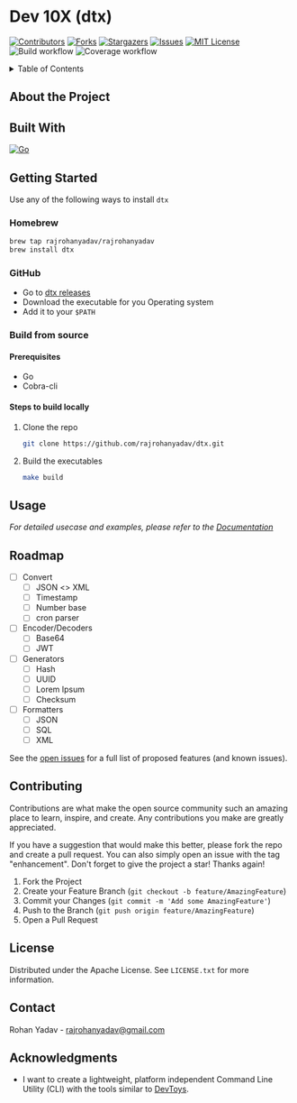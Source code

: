 # Dev 10X (dtx)

[![Contributors][contributors-shield]][contributors-url]
[![Forks][forks-shield]][forks-url]
[![Stargazers][stars-shield]][stars-url]
[![Issues][issues-shield]][issues-url]
[![MIT License][license-shield]][license-url]
![Build workflow][build-workflow-url]
![Coverage workflow][coverage-workflow-url]
<!-- [![LinkedIn][linkedin-shield]][linkedin-url] -->

<details>
<summary>Table of Contents</summary>

<ol>
    <li>
      <a href="#about-the-project">About The Project</a>
      <ul>
        <li><a href="#built-with">Built With</a></li>
      </ul>
    </li>
    <li>
      <a href="#getting-started">Getting Started</a>
      <ul>
        <li><a href="#homebrew">Homebrew</a></li>
        <li><a href="#github">GitHub</a></li>
        <li><a href="#build-from-source">Build From Source</a></li>
      </ul>
    </li>
    <li><a href="#usage">Usage</a></li>
    <li><a href="#roadmap">Roadmap</a></li>
    <li><a href="#contributing">Contributing</a></li>
    <li><a href="#license">License</a></li>
    <li><a href="#contact">Contact</a></li>
    <li><a href="#acknowledgments">Acknowledgments</a></li>
  </ol>

</details>

## About the Project

## Built With
[![Go][go-shield]][go-url]


## Getting Started
Use any of the following ways to install `dtx`

### Homebrew
```sh
brew tap rajrohanyadav/rajrohanyadav
brew install dtx
```

### GitHub
* Go to [dtx releases](https://github.com/rajrohanyadav/dtx/releases/)
* Download the executable for you Operating system
* Add it to your `$PATH`

### Build from source

#### Prerequisites
* Go
* Cobra-cli

#### Steps to build locally
1. Clone the repo
   ```sh
   git clone https://github.com/rajrohanyadav/dtx.git
   ```
2. Build the executables
    ```sh
    make build
    ```

## Usage
_For detailed usecase and  examples, please refer to the [Documentation](https://rajrohanyadav.github.io/dtx/)_

## Roadmap
- [ ] Convert
  - [ ] JSON <> XML
  - [ ] Timestamp
  - [ ] Number base
  - [ ] cron parser
- [ ] Encoder/Decoders
  - [ ] Base64
  - [ ] JWT
- [ ] Generators
  - [ ] Hash
  - [ ] UUID
  - [ ] Lorem Ipsum
  - [ ] Checksum
- [ ] Formatters
  - [ ] JSON
  - [ ] SQL
  - [ ] XML

See the [open issues](https://github.com/rajrohanyadav/dtx/issues) for a full list of proposed features (and known issues).

## Contributing
Contributions are what make the open source community such an amazing place to learn, inspire, and create. Any contributions you make are greatly appreciated.

If you have a suggestion that would make this better, please fork the repo and create a pull request. You can also simply open an issue with the tag "enhancement". Don't forget to give the project a star! Thanks again!

1. Fork the Project
1. Create your Feature Branch (`git checkout -b feature/AmazingFeature`)
1. Commit your Changes (`git commit -m 'Add some AmazingFeature'`)
1. Push to the Branch (`git push origin feature/AmazingFeature`)
1. Open a Pull Request

## License
Distributed under the Apache License. See `LICENSE.txt` for more information.

## Contact
Rohan Yadav - rajrohanyadav@gmail.com

## Acknowledgments
- I want to create a lightweight, platform independent Command Line Utility (CLI) with the tools similar to [DevToys](https://devtoys.app/).



<!-- MARKDOWN LINKS & IMAGES -->
<!-- https://www.markdownguide.org/basic-syntax/#reference-style-links -->
[contributors-shield]: https://img.shields.io/github/contributors/rajrohanyadav/dtx.svg
[contributors-url]: https://github.com/rajrohanyadav/dtx/graphs/contributors
[forks-shield]: https://img.shields.io/github/forks/rajrohanyadav/dtx.svg
[forks-url]: https://github.com/rajrohanyadav/dtx/network/members
[stars-shield]: https://img.shields.io/github/stars/rajrohanyadav/dtx.svg
[stars-url]: https://github.com/rajrohanyadav/dtx/stargazers
[issues-shield]: https://img.shields.io/github/issues/rajrohanyadav/dtx.svg
[issues-url]: https://github.com/rajrohanyadav/dtx/issues
[license-shield]: https://img.shields.io/github/license/rajrohanyadav/dtx.svg
[license-url]: https://github.com/rajrohanyadav/dtx/blob/master/LICENSE.txt
[build-workflow]: Build
[build-workflow-url]: https://github.com/rajrohanyadav/dtx/actions/workflows/build.yml/badge.svg
[coverage-workflow]: Coverage
[coverage-workflow-url]: https://github.com/rajrohanyadav/dtx/actions/workflows/coverage.yml/badge.svg
<!-- [linkedin-shield]: https://img.shields.io/badge/-LinkedIn-black.svg?style=for-the-badge&logo=linkedin&colorB=555
[linkedin-url]: https://linkedin.com/in/rajrohanyadav -->
<!-- [product-screenshot]: images/screenshot.png -->
[go-shield]: https://img.shields.io/badge/Go-00ADD8?style=for-the-badge&logo=go&logoColor=white
[go-url]: https://go.dev/
